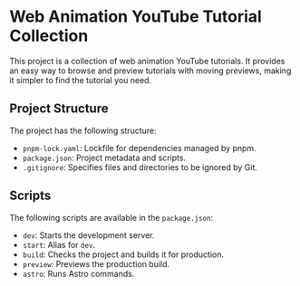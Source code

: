 # Web Animation YouTube Tutorial Collection

This project is a collection of web animation YouTube tutorials. It provides an easy way to browse and preview tutorials with moving previews, making it simpler to find the tutorial you need.

## Project Structure

The project has the following structure:

- `pnpm-lock.yaml`: Lockfile for dependencies managed by pnpm.
- `package.json`: Project metadata and scripts.
- `.gitignore`: Specifies files and directories to be ignored by Git.

## Scripts

The following scripts are available in the `package.json`:

- `dev`: Starts the development server.
- `start`: Alias for `dev`.
- `build`: Checks the project and builds it for production.
- `preview`: Previews the production build.
- `astro`: Runs Astro commands.
